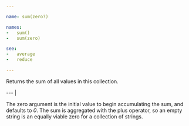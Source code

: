 ```yaml
---

name: sum(zero?)

names:
-   sum()
-   sum(zero)

see:
-   average
-   reduce

---
```


Returns the sum of all values in this collection.

--- |

The zero argument is the initial value to begin accumulating the sum, and
defaults to *0*.
The sum is aggregated with the plus operator, so an empty string is an equally
viable zero for a collection of strings.

